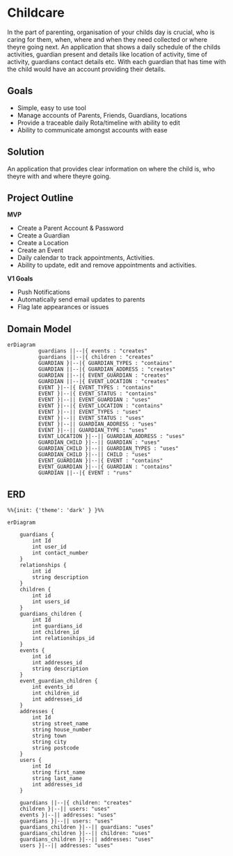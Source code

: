 # Childcare
In the part of parenting, organisation of your childs day is crucial, who is caring for them, when, where and when they need collected or where theyre going next.
An application that shows a daily schedule of the childs activities, guardian present and details like location of activity, time of activity, guardians contact details etc.
With each guardian that has time with the child would have an account providing their details.

## Goals
-  Simple, easy to use tool
-  Manage accounts of Parents, Friends, Guardians, locations
-  Provide a traceable daily Rota/timeline with ability to edit
-  Ability to communicate amongst accounts with ease

## Solution
An application that provides clear information on where the child is, who theyre with and where theyre going.

## Project Outline

**MVP**

-   Create a Parent Account & Password
-   Create a Guardian
-   Create a Location
-   Create an Event
-   Daily calendar to track appointments, Activities.
-   Ability to update, edit and remove appointments and activities.

**V1 Goals**

-   Push Notifications
-   Automatically send email updates to parents
-   Flag late appearances or issues

## Domain Model
``` mermaid
erDiagram
          guardians ||--|{ events : "creates"
          guardians ||--|{ children : "creates"
          GUARDIAN }|--|{ GUARDIAN_TYPES : "contains"
          GUARDIAN ||--|{ GUARDIAN_ADDRESS : "creates"
          GUARDIAN ||--|{ EVENT_GUARDIAN : "creates"
          GUARDIAN ||--|{ EVENT_LOCATION : "creates"
          EVENT }|--|{ EVENT_TYPES : "contains"
          EVENT }|--|{ EVENT_STATUS : "contains"
          EVENT }|--|| EVENT_GUARDIAN : "uses"
          EVENT }|--|{ EVENT_LOCATION : "contains"
          EVENT }|--|| EVENT_TYPES : "uses"
          EVENT }|--|| EVENT_STATUS : "uses"
          EVENT }|--|| GUARDIAN_ADDRESS : "uses"
          EVENT }|--|| GUARDIAN_TYPE : "uses"
          EVENT_LOCATION }|--|| GUARDIAN_ADDRESS : "uses"
          GUARDIAN_CHILD }|--|| GUARDIAN : "uses"
          GUARDIAN_CHILD }|--|| GUARDIAN_TYPES : "uses"
          GUARDIAN_CHILD }|--|| CHILD : "uses"
          EVENT_GUARDIAN }|--|{ EVENT : "contains"
          EVENT_GUARDIAN }|--|{ GUARDIAN : "contains"
          GUARDIAN ||--|{ EVENT : "runs"
```

## ERD 
``` mermaid
%%{init: {'theme': 'dark' } }%%

erDiagram

    guardians {
        int Id
        int user_id
        int contact_number
    }
    relationships {
        int id
        string description
    }
    children {
        int id
        int users_id
    }
    guardians_children {
        int Id
        int guardians_id
        int children_id
        int relationships_id
    }
    events {
        int id
        int addresses_id
        string description
    }
    event_guardian_children {
        int events_id
        int children_id
        int addresses_id
    }
    addresses {
        int Id
        string street_name
        string house_number
        string town
        string city
        string postcode
    }
    users {
        int Id
        string first_name
        string last_name
        int addresses_id
    }

    guardians ||--|{ children: "creates"
    children }|--|| users: "uses"
    events }|--|| addresses: "uses"
    guardians }|--|| users: "uses"
    guardians_children }|--|| guardians: "uses"
    guardians_children }|--|| children: "uses"
    guardians_children }|--|| addresses: "uses"
    users }|--|| addresses: "uses"

```
